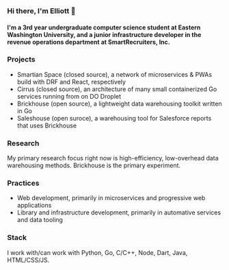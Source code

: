 ### Hi there, I'm Elliott 👋

#### I'm a 3rd year undergraduate computer science student at Eastern Washington University, and a junior infrastructure developer in the revenue operations department at SmartRecruiters, Inc.

### Projects

- Smartian Space (closed source), a network of microservices & PWAs build with DRF and React, respectively
- Cirrus (closed source), an architecture of many small containerized Go services running from on DO Droplet
- Brickhouse (open source), a lightweight data warehousing toolkit written in Go
- Saleshouse (open suroce), a warehousing tool for Salesforce reports that uses Brickhouse

### Research

My primary research focus right now is high-efficiency, low-overhead data warehousing methods. Brickhouse is the primary experiment.

### Practices

- Web development, primarily in microservices and progressive web applications
- Library and infrastructure development, primarily in automative services and data tooling

### Stack

I work with/can work with Python, Go, C/C++, Node, Dart, Java, HTML/CSS/JS.

